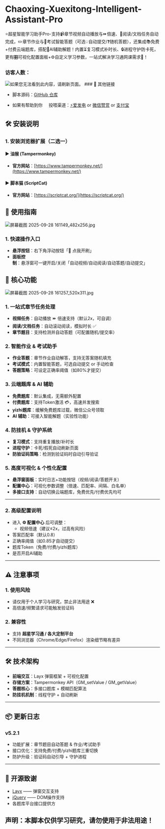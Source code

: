 # Chaoxing-Xuexitong-Intelligent-Assistant-Pro
⭐超星智能学习助手Pro-支持📹章节视频自动播放与⏩倍速、📄阅读/文档任务自动完成，✏️章节作业与📝考试智能答题（可选💡自动提交/❓随机答题），还集成📚免费+付费云端题库，搭配🤖AI辅助解题！内置⏳复习模式补时长、🔒进程守护防卡死，更有🎛️可视化配置面板+⚙️自定义学习参数，一站式解决学习通网课需求💯！
### 访客人数：
<img src="https://github.com/521-baby/Chaoxing-Xuexitong-Intelligent-Assistant-Pro" alt="如果您无法看到此内容，请刷新页面。">  
### 🔗 其他链接 

- 脚本源码：[GitHub 仓库](https://github.com/521-baby/Chaoxing-Xuexitong-Intelligent-Assistant-Pro)    

- 如果有帮助到你<img src='https://github.com/521-baby/Bypass-Web-Restrictions/blob/main/%E7%A0%B4%E9%99%A4%E7%BD%91%E9%A1%B5%E9%99%90%E5%88%B6.js' width='16px' /> 投喂渠道：[⚡爱发电](https://afdian.com/a/chunshu) or [微信赞赏](https://github.com/521-baby/521-baby/blob/main/DONATE.md) or [支付宝](https://github.com/521-baby/521-baby/blob/main/DONATE2.md)</del>  

## 🛠️ 安装说明  
### 1. 安装浏览器扩展（二选一）  
#### ▶ 油猴 (Tampermonkey)  
- **官方网站**：[https://www.tampermonkey.net/](https://www.tampermonkey.net/)  
#### ▶ 脚本猫 (ScriptCat)  

- **官方网站**：[https://scriptcat.org/](https://scriptcat.org/)

## 📌 使用指南
![屏幕截图 2025-09-28 161149_482x256.jpg](https://scriptcat.org/api/v2/resource/image/WoiLpVcO3TUDGpN9)
### 1. 快速操作入口
* **悬浮按钮**：右下角浮动按钮「🚀 点我开刷」
* **面板控制**：悬浮窗可一键开启/关闭「自动视频/自动阅读/自动答题/自动提交」
## 🚀 核心功能
![屏幕截图 2025-09-28 161257_520x311.jpg](https://scriptcat.org/api/v2/resource/image/hADeQv7lyl15FYT9)
### 1. 一站式章节任务处理
* **视频任务**：自动播放 ⏩ 倍速支持（默认2x，可自调）
* **阅读/文档任务**：自动滚动阅读，模拟时长 ✅
* **章节题目**：支持检测并自动答题（可配置随机/提交率）
### 2. 智能作业 & 考试助手
* **作业答题**：章节作业自动解答，支持无答案随机填充
* **考试模式**：内置智能答题，可选自动提交 or 手动检查
* **答题策略**：可设定正确率阈值（如80%才提交）
### 3. 云端题库 & AI 辅助
* **免费题库**：默认集成，无需额外配置
* **付费题库**：支持Token激活 💳，高速并发搜索
* **yizhi题库**：缓解免费题库过载，微信公众号领取
* **AI 辅助**：可接入智能解题（实验性功能）
### 4. 防挂机 & 守护系统
* **复习模式**：支持重复播放/补时长
* **进程守护**：卡死/假死自动刷新页面
* **防验证码策略**：检测到验证码时自动引导验证
### 5. 高度可视化 & 个性化配置
* **悬浮窗面板**：实时日志+功能按钮（视频/阅读/答题开关）
* **配置中心**：可视化参数调整（倍速、匹配率、间隔、白名单）
* **多接口支持**：自动切换云端题库，免费优先/付费优先均可
---


### 2. 高级配置说明
* 进入 **⚙️ 配置中心** 后可调整：
  * 视频倍速（建议≤2x，过高有风险）  
* 答案匹配率（默认0.8）  
* 正确率阈值（如0.85才自动提交）  
* 题库Token（免费/付费/yizhi题库）  
* 是否开启AI辅助
---
## ⚠️ 注意事项
### 1. 使用风险
* 请仅用于个人学习与研究，禁止非法用途 ❌
* 高倍速/频繁请求可能触发验证码
### 2. 兼容性
* 支持 **超星学习通 / 各大定制平台**
* 不同浏览器（Chrome/Edge/Firefox）渲染细节略有差异
---
## 🛠️ 技术架构
* **前端交互**：Layx 弹窗框架 + 可视化配置
* **存储方案**：Tampermonkey API（GM_setValue / GM_getValue）
* **答题核心**：多接口题库 + 模糊匹配算法
* **防挂机机制**：线程守护 + 自动刷新
---
## 📦 更新日志
### v5.2.1
* 功能扩展：章节题目自动答题 & 作业/考试助手
* 接口优化：支持免费/付费/yizhi题库三重切换
* 防护升级：验证码自动引导 + 守护进程
---
## 🙏 开源致谢
* [Layx](https://github.com/monkeyWang/layx) —— 弹窗交互支持
* [jQuery](https://jquery.com/) —— DOM操作支持
* 各题库平台接口提供方
## 声明：本脚本仅供学习研究，请勿使用于非法用途！
